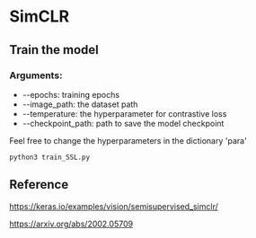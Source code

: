 # SimCLR

## Train the model

### Arguments:
* --epochs: training epochs
* --image_path: the dataset path
* --temperature: the hyperparameter for contrastive loss
* --checkpoint_path: path to save the model checkpoint 

Feel free to change the hyperparameters in the dictionary 'para'

```
python3 train_SSL.py
```

## Reference

https://keras.io/examples/vision/semisupervised_simclr/

https://arxiv.org/abs/2002.05709

